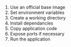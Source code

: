 1. Use an official base image
2. Set environment variables
3. Create a working directory
4. Install dependancies
5. Copy application code
6. Expose ports if necessary
7. Run the application